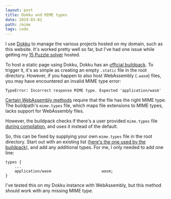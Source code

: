 ```yaml
---
layout: post
title: Dokku and MIME types
date: 2019-03-01
path: /mime
tags: code
---
```


I use [Dokku](https://github.com/dokku/dokku) to manage the various projects hosted on my domain, such as this website. It's worked pretty well so far, but I've had one issue while getting my [15 Puzzle solver](https://github.com/LenKagamine/15puzzle.js) hosted.

To host a static page using Dokku, Dokku has an [official buildpack](https://github.com/dokku/buildpack-nginx). To trigger it, it's as simple as creating an empty `.static` file in the root directory. However, if you happen to also host WebAssembly (`.wasm`) files, you may have encountered an invalid MIME type error:

```
TypeError: Incorrect response MIME type. Expected 'application/wasm'
```

[Certain WebAssembly methods](https://developer.mozilla.org/en-US/docs/Web/JavaScript/Reference/Global_Objects/WebAssembly/instantiateStreaming) require that the file has the right MIME type. The buildpath's `mime.types` file, which maps file extensions to MIME types, lacks support for WebAssembly files.

However, the buildpack checks if there's a user provided `mime.types` file [during compilation](https://github.com/dokku/buildpack-nginx/blob/a9b3cb17677045b2bdeb5578bbba2b040371a766/bin/compile#L157), and uses it instead of the default.

So, this can be fixed by supplying your own `mime.types` file in the root directory. Start out with an existing list ([here's the one used by the buildpack](https://github.com/dokku/buildpack-nginx/blob/master/conf/mime.types)), and add any additional types. For me, I only needed to add one line:

```
types {
    ...
    application/wasm                      wasm;
}
```

I've tested this on my Dokku instance with WebAssembly, but this method should work with any missing MIME type.
